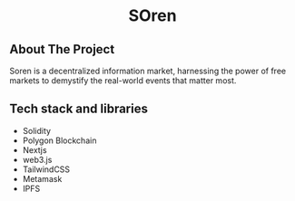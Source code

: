 <p align="center">
  <h1 align="center">SOren</h1>
</p>

## About The Project

Soren is a decentralized information market, harnessing the power of free markets to demystify the real-world events that matter most.

## Tech stack and libraries
 - Solidity
 - Polygon Blockchain
 - Nextjs
 - web3.js
 - TailwindCSS
 - Metamask
 - IPFS
